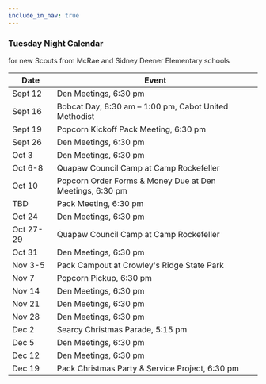 ```yaml
---
include_in_nav: true
---
```

### Tuesday Night Calendar
for new Scouts from McRae and Sidney Deener Elementary schools 

Date  | Event 
----- | -----
Sept 12 | Den Meetings, 6:30 pm 
Sept 16 | Bobcat Day, 8:30 am – 1:00 pm, Cabot United Methodist 
Sept 19 | Popcorn Kickoff Pack Meeting, 6:30 pm
Sept 26 | Den Meetings, 6:30 pm
Oct 3 | Den Meetings, 6:30 pm
Oct 6-8 | Quapaw Council Camp at Camp Rockefeller
Oct 10 | Popcorn Order Forms & Money Due at Den Meetings, 6:30 pm
TBD | Pack Meeting, 6:30 pm
Oct 24 | Den Meetings, 6:30 pm
Oct 27-29 | Quapaw Council Camp at Camp Rockefeller
Oct 31 | Den Meetings, 6:30 pm
Nov 3-5 | Pack Campout at Crowley's Ridge State Park
Nov 7 | Popcorn Pickup, 6:30 pm
Nov 14 | Den Meetings, 6:30 pm
Nov 21 | Den Meetings, 6:30 pm
Nov 28 | Den Meetings, 6:30 pm
Dec 2 | Searcy Christmas Parade, 5:15 pm
Dec 5 | Den Meetings, 6:30 pm
Dec 12 | Den Meetings, 6:30 pm
Dec 19 | Pack Christmas Party & Service Project, 6:30 pm
